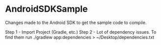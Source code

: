 # AndroidSDKSample
Changes made to the Android SDK to get the sample code to compile.

Step 1 - Import Project (Gradle, etc.)
Step 2 - Lot of dependency issues.  To find them run ./gradlew app:dependencies > ~/Desktop/dependencies.txt
